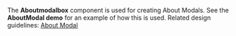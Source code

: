 The **Aboutmodalbox** component is used for creating About Modals. See the **AboutModal demo** for an example of how this is used. Related design guidelines: [About Modal](/design-guidelines/usage-and-behavior/about-modal.md)
